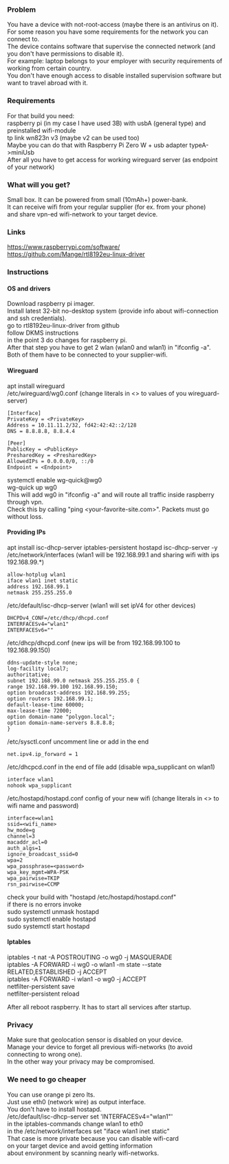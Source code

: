 ### Problem

You have a device with not-root-access (maybe there is an antivirus on it).  
For some reason you have some requirements for the network you can connect to.  
The device contains software that supervise the connected network (and you don't have permissions to disable it).  
For example: laptop belongs to your employer with security requirements of working from certain country.  
You don't have enough access to disable installed supervision software but want to travel abroad with it.

### Requirements

For that build you need:  
raspberry pi (in my case I have used 3B) with usbA (general type) and preinstalled wifi-module  
tp link wn823n v3 (maybe v2 can be used too)  
Maybe you can do that with Raspberry Pi Zero W + usb adapter typeA->miniUsb  
After all you have to get access for working wireguard server (as endpoint of your network)  

### What will you get?

Small box. It can be powered from small (10mAh+) power-bank.  
It can receive wifi from your regular supplier (for ex. from your phone)  
and share vpn-ed wifi-network to your target device.  

### Links

https://www.raspberrypi.com/software/  
https://github.com/Mange/rtl8192eu-linux-driver  

### Instructions
#### OS and drivers

Download raspberry pi imager.  
Install latest 32-bit no-desktop system (provide info about wifi-connection and ssh credentials).  
go to rtl8192eu-linux-driver from github  
follow DKMS instructions  
in the point 3 do changes for raspberry pi.  
After that step you have to get 2 wlan (wlan0 and wlan1) in "ifconfig -a".  
Both of them have to be connected to your supplier-wifi.  

#### Wireguard

apt install wireguard  
/etc/wireguard/wg0.conf (change literals in <> to values of you wireguard-server)  

```
[Interface]
PrivateKey = <PrivateKey>
Address = 10.11.11.2/32, fd42:42:42::2/128
DNS = 8.8.8.8, 8.8.4.4

[Peer]
PublicKey = <PublicKey>
PresharedKey = <PresharedKey>
AllowedIPs = 0.0.0.0/0, ::/0
Endpoint = <Endpoint>
```

systemctl enable wg-quick@wg0  
wg-quick up wg0  
This will add wg0 in "ifconfig -a" and will route all traffic inside raspberry through vpn.  
Check this by calling "ping <your-favorite-site.com>". Packets must go without loss.  

#### Providing IPs 

apt install isc-dhcp-server iptables-persistent hostapd isc-dhcp-server -y  
/etc/network/interfaces (wlan1 will be 192.168.99.1 and sharing wifi with ips 192.168.99.*)  

```
allow-hotplug wlan1
iface wlan1 inet static
address 192.168.99.1
netmask 255.255.255.0
```

/etc/default/isc-dhcp-server (wlan1 will set ipV4 for other devices)

```
DHCPDv4_CONF=/etc/dhcp/dhcpd.conf
INTERFACESv4="wlan1"
INTERFACESv6=""
```

/etc/dhcp/dhcpd.conf (new ips will be from 192.168.99.100 to 192.168.99.150)

```
ddns-update-style none;
log-facility local7;
authoritative;
subnet 192.168.99.0 netmask 255.255.255.0 {
range 192.168.99.100 192.168.99.150;
option broadcast-address 192.168.99.255;
option routers 192.168.99.1;
default-lease-time 60000;
max-lease-time 72000;
option domain-name "polygon.local";
option domain-name-servers 8.8.8.8;
}
```

/etc/sysctl.conf uncomment line or add in the end

```
net.ipv4.ip_forward = 1
```

/etc/dhcpcd.conf in the end of file add (disable wpa_supplicant on wlan1)

```
interface wlan1
nohook wpa_supplicant
```

/etc/hostapd/hostapd.conf config of your new wifi (change literals in <> to wifi name and password)

```
interface=wlan1
ssid=<wifi_name>
hw_mode=g
channel=3
macaddr_acl=0
auth_algs=1
ignore_broadcast_ssid=0
wpa=2
wpa_passphrase=<password>
wpa_key_mgmt=WPA-PSK
wpa_pairwise=TKIP
rsn_pairwise=CCMP
```

check your build with "hostapd /etc/hostapd/hostapd.conf"  
if there is no errors invoke  
sudo systemctl unmask hostapd  
sudo systemctl enable hostapd  
sudo systemctl start hostapd  

#### Iptables

iptables -t nat -A POSTROUTING -o wg0 -j MASQUERADE  
iptables -A FORWARD -i wg0 -o wlan1 -m state --state RELATED,ESTABLISHED -j ACCEPT  
iptables -A FORWARD -i wlan1 -o wg0 -j ACCEPT  
netfilter-persistent save  
netfilter-persistent reload  

After all reboot raspberry. It has to start all services after startup.

### Privacy

Make sure that geolocation sensor is disabled on your device.  
Manage your device to forget all previous wifi-networks (to avoid connecting to wrong one).  
In the other way your privacy may be compromised.  

### We need to go cheaper

You can use orange pi zero lts.  
Just use eth0 (network wire) as output interface.  
You don't have to install hostapd.  
/etc/default/isc-dhcp-server set 'INTERFACESv4="wlan1"'  
in the iptables-commands change wlan1 to eth0  
in the /etc/network/interfaces set "iface wlan1 inet static"  
That case is more private because you can disable wifi-card  
on your target device and avoid getting information  
about environment by scanning nearly wifi-networks.  






